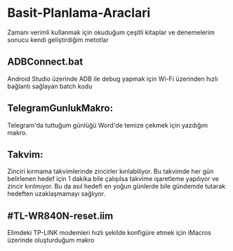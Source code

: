 # Basit-Planlama-Araclari
Zamanı verimli kullanmak için okuduğum çeşitli kitaplar ve denemelerim sonucu kendi geliştirdiğim metotlar

## ADBConnect.bat
Android Studio üzerinde ADB ile debug yapmak için Wi-Fi üzerinden hızlı bağlantı sağlayan batch kodu

## TelegramGunlukMakro:
Telegram'da tuttuğum günlüğü Word'de temize çekmek için yazdığım makro.

## Takvim:
Zinciri kırmama takvimlerinde zincirler kırılabiliyor. Bu takvimde her gün belirlenen hedef için 1 dakika bile çalışılsa takvime işaretleme yapılıyor ve zincir kırılmıyor. Bu da asıl hedefi en yoğun günlerde bile gündemde tutarak hedeften uzaklaşmamayı sağlıyor.

## #TL-WR840N-reset.iim
Elimdeki TP-LINK modemleri hızlı şekilde konfigüre etmek için iMacros üzerinde oluşturduğum makro

